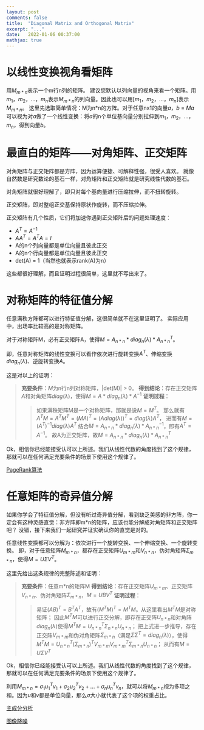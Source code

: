 ```yaml
---
layout: post
comments: false
title:  "Diagonal Matrix and Orthogonal Matrix"
excerpt: "..."
date:   2022-01-06 00:37:00
mathjax: true
---
```


<script>
  MathJax = {
  tex: {
  inlineMath: [['$', '$']],
  displayMath: [['\\[', '\\]']],
  processEnvironments: true,
  processRefs: true
  },
  options: {
  skipHtmlTags: ['noscript', 'style', 'textarea', 'pre', 'code'],
  ignoreHtmlClass: 'tex2jax_ignore',
  renderActions: {
  find_script_mathtex: [10, function (doc) {
  for (const node of document.querySelectorAll('script[type^="math/tex"]')) {
  const display = !!node.type.match(/; *mode=display/);
  const math = new doc.options.MathItem(node.textContent, doc.inputJax[0], display);
  const text = document.createTextNode('');
  node.parentNode.replaceChild(text, node);
  math.start = { node: text, delim: '', n: 0 };
  math.end = { node: text, delim: '', n: 0 };
  doc.math.push(math);
  }
  }, '']
  }
  },
  svg: {
  fontCache: 'global'
  }
  };
</script>
<script id="MathJax-script" async src="https://cdn.staticfile.org/mathjax/3.0.1/es5/tex-svg.js"></script>


# 以线性变换视角看矩阵

用$M_{m*n}$表示一个m行n列的矩阵。
建议您默认以列向量的视角来看一个矩阵。用$m_1$，$m_2$，…，$m_n$表示$M_{m*n}$的列向量。因此也可以用[$m_1$，$m_2$，…，$m_n$]表示$M_{m*n}$。
这里先选取简单情况：M为n*n的方阵。对于任意nx1的向量$a$，$b$ = $Ma$可以视为对$a$做了一个线性变换：将$a$的n个单位基向量分别拉伸到$m_1$，$m_2$，…，$m_n$，得到向量$b$。

# 最直白的矩阵——对角矩阵、正交矩阵

对角矩阵与正交矩阵都是方阵，因为运算便捷、可解释性强，很受人喜欢。
就像自然数是研究数论的基石一样，对角矩阵和正交矩阵就是研究线性代数的基石。

对角矩阵就很好理解了，即只对每个基向量进行压缩拉伸，而不扭转旋转。

正交矩阵，即对整组正交基保持原状作旋转，而不压缩拉伸。

正交矩阵有几个性质，它们将加速你遇到正交矩阵后的问题处理速度：
- $A^T =A^{-1}$
- $AA^T = A^TA = I$
- A的n个列向量都是单位向量且彼此正交
- A的n个行向量都是单位向量且彼此正交
- det(A) = 1（当然也就表示rank(A)为n）

这些都很好理解，而且证明过程很简单，这里就不写出来了。

# 对称矩阵的特征值分解

任意满秩方阵都可以进行特征值分解，这很简单就不在这里证明了。
实际应用中，出场率比较高的是对称矩阵。

对于对称矩阵M，必有正交矩阵A，使得$M=A_{n*n}*diag_{n}(\lambda)*A_{n*n}^{T}$。

即，任意对称矩阵的线性变换可以看作依次进行旋转变换$A^{T}$、伸缩变换$diag_{n}(\lambda)$、逆旋转变换$A$。

这是对以上的证明：
> **充要条件**：$M$为n行n列对称矩阵，|det(M)| > 0。
**得到结论**：存在正交矩阵$A$和对角矩阵$diag(\lambda)$，使得$M=A*diag_{n}(\lambda)*A^{-1}$
**证明过程**：
>>  如果满秩矩阵M是一个对称矩阵，那就是说$M=M^{T}$。
    那么就有$A^{T}M = A^{T}M^{T} = (MA)^{T} = (Adiag(\lambda))^{T} = diag(\lambda)A^{T}$，
    进而有$M = (A^{T})^{-1}diag(\lambda)A^{T}$
    结合$M=A_{n*n}*diag_{n}(\lambda)*A_{n*n}^{-1}$，即有$A^{T} = A^{-1}$。
    故A为正交矩阵，故$M=A_{n*n}*diag_{n}(\lambda)*A_{n*n}^{T}$

Ok，相信你已经能接受认可以上所述。我们从线性代数的角度找到了这个规律，那就可以在任何满足充要条件的场景下使用这个规律了。

[PageRank算法](https://zh.wikipedia.org/wiki/PageRank)

# 任意矩阵的奇异值分解

如果你学会了特征值分解，但没有听过奇异值分解，看到缺乏美感的非方阵，你一定会有这种灵感直觉：非方阵即m*n的矩阵，应该也能分解成对角矩阵和正交矩阵吧？ 
没错，接下来我们一起研究并证实确认你的直觉是对的。

任意线性变换都可以分解为：依次进行一个旋转变换、一个伸缩变换、一个旋转变换。
即，对于任意矩阵$M_{m*n}$，都存在正交矩阵$U_{m*m}$和$V_{n*n}$，伪对角矩阵$\Sigma_{m*n}$，使得$M=U \Sigma V^{T}$。

这里先给出这条规律的完整陈述和证明：
> **充要条件**：任意m*n的矩阵M
**得到结论**：存在正交矩阵$U_{m*m}$、正交矩阵$V_{n*n}$、伪对角矩阵$\Sigma_{m*n}$，$M=UBV^{T}$
**证明过程**：
>> 易证$(AB)^{T} = B^{T} A^{T}$，故有$(M^{T}M)^{T} = M^{T}M$。从这里看出$M^{T}M$是对称矩阵；
因此$M^{T}M$可以进行正交分解，即存在正交阵$U_{n*n}$和对角阵$diag_{n}(\lambda)$使得$M^{T}M = U_{n*n}^{T}\Sigma_{n*n}U_{n*n}$；
把上式进一步推导，存在正交阵$V_{m*m}$和伪对角矩阵$\Sigma_{m*n}$（满足$\Sigma \Sigma^{T} = diag_{n}(\lambda)$），使得$M^{T}M = U_{n*n}^{T} (\Sigma_{m*n})^{T} V_{m*m} V_{m*m}^{T} \Sigma_{m*n} U_{n*n}$；
从而有$M=U \Sigma V^{T}$

Ok，相信你已经能接受认可以上所述。我们从线性代数的角度找到了这个规律，那就可以在任何满足充要条件的场景下使用这个规律了。

利用$M_{m*n} = \sigma_{1} u_{1}^{T}v_{1} + \sigma_{2} u_{2}^{T}v_{2} + ... + \sigma_{n} u_{n}^{T}v_{n}$，就可以将$M_{m*n}$视为多项之和。因为$u$和$v$都是单位向量，那么$\sigma$大小就代表了这个项的权重占比。

[主成分分析](https://zh.wikipedia.org/zh-hans/%E4%B8%BB%E6%88%90%E5%88%86%E5%88%86%E6%9E%90)

[图像降噪](https://ieeexplore.ieee.org/abstract/document/7067415/)